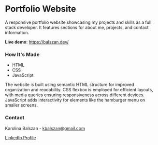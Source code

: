 # Portfolio Website

A responsive portfolio website showcasing my projects and skills as a full stack developer. It features sections for about me, projects, and contact information.

**Live demo:** https://balszan.dev/

### How It's Made

* HTML
* CSS
* JavaScript

The website is built using semantic HTML structure for improved organization and readability. CSS flexbox is employed for efficient layouts, with media queries ensuring responsiveness across different devices. JavaScript adds interactivity for elements like the hamburger menu on smaller screens.

### Contact

Karolina Balszan - kbalszan@gmail.com

[LinkedIn Profile](https://www.linkedin.com/in/karolina-balszan/)

